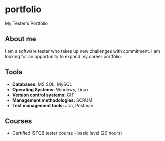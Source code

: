 # portfolio
My Tester's Portfolio

## About me
I am a software tester who takes up new challenges with commitment. I am looking for an opportunity to expand my career portfolio.

## Tools

* **Databases:** MS SQL, MySQL
* **Operating Systems:** Windows, Linux
* **Version control systems:** GIT
* **Management methodologies:** SCRUM
* **Test management tools:** Jira, Postman

## Courses

* Certified ISTQB tester course - basic level (20 hours)
